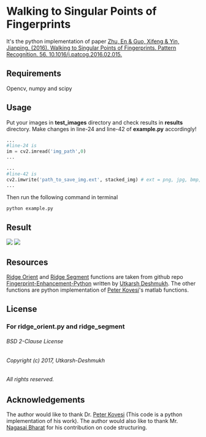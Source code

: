 # Walking to Singular Points of Fingerprints

It's the python implementation of paper [Zhu, En & Guo, Xifeng & Yin, Jianping. (2016). Walking to Singular Points of Fingerprints. Pattern Recognition. 56. 10.1016/j.patcog.2016.02.015.](https://www.researchgate.net/publication/297615926_Walking_to_Singular_Points_of_Fingerprints)

## Requirements

Opencv, numpy and scipy

## Usage

Put your images in **test_images** directory and check results in **results** directory.
Make changes in line-24  and line-42 of **example.py** accordingly!

```python
...
#line-24 is
im = cv2.imread('img_path',0)
...

...
#line-42 is
cv2.imwrite('path_to_save_img.ext', stacked_img) # ext = png, jpg, bmp, tif
...
```

Then run the following command in terminal
```bash
python example.py
```

## Result
![](https://github.com/amanattrish/Walking-to-Singular-Points-of-Fingerprints/blob/master/src_img/example.bmp)
![](https://github.com/amanattrish/Walking-to-Singular-Points-of-Fingerprints/blob/master/src_img/example_sp.bmp)

## Resources
[Ridge Orient](https://github.com/Utkarsh-Deshmukh/Fingerprint-Enhancement-Python/blob/master/src/ridge_orient.py) and [Ridge Segment](https://github.com/Utkarsh-Deshmukh/Fingerprint-Enhancement-Python/blob/master/src/ridge_segment.py) functions are taken from github repo [Fingerprint-Enhancement-Python](https://github.com/Utkarsh-Deshmukh/Fingerprint-Enhancement-Python) written by [Utkarsh Deshmukh](https://github.com/Utkarsh-Deshmukh).
The other functions are python implementation of [Peter Kovesi](https://www.peterkovesi.com/)'s matlab functions.



## License
### For ridge_orient.py and ridge_segment
###### BSD 2-Clause License
###### Copyright (c) 2017, Utkarsh-Deshmukh
###### All rights reserved.

## Acknowledgements
The author would like to thank Dr. [Peter Kovesi](https://www.peterkovesi.com/) (This code is a python implementation of his work). The author would also like to thank Mr. [Nagasai Bharat](https://github.com/NagasaiBharat) for his contribution on code structuring.
